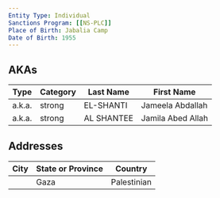 ```yaml
---
Entity Type: Individual
Sanctions Program: [[NS-PLC]]
Place of Birth: Jabalia Camp
Date of Birth: 1955
---
```



## AKAs
| Type | Category | Last Name | First Name |
|------|----------|-----------|------------|
| a.k.a. | strong | EL-SHANTI | Jameela Abdallah |
| a.k.a. | strong | AL SHANTEE | Jamila Abed Allah |



## Addresses
| City | State or Province | Country | 
|------|-------------------|---------|
|  | Gaza | Palestinian |
